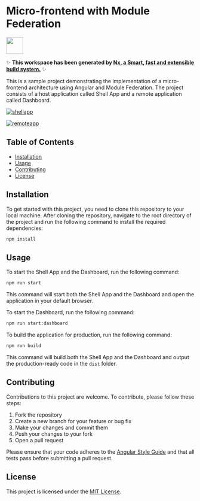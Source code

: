 # Micro-frontend with Module Federation

<a alt="Nx logo" href="https://nx.dev" target="_blank" rel="noreferrer"><img src="https://raw.githubusercontent.com/nrwl/nx/master/images/nx-logo.png" width="45"></a>

✨ **This workspace has been generated by [Nx, a Smart, fast and extensible build system.](https://nx.dev)** ✨

This is a sample project demonstrating the implementation of a micro-frontend architecture using Angular and Module Federation. The project consists of a host application called Shell App and a remote application called Dashboard.

[![shellapp](https://img.shields.io/badge/App-Shell_(Host)-000?style=for-the-badge&logo=vercel)](https://shell-angular-nx-micro-frontend-with-mfe.vercel.app/)

[![remoteapp](https://img.shields.io/badge/App-Dashboard_(Remote)-000?style=for-the-badge&logo=vercel)](https://angular-nx-micro-frontend-with-mfe.vercel.app/)

## Table of Contents

- [Installation](#installation)
- [Usage](#usage)
- [Contributing](#contributing)
- [License](#license)

## Installation

To get started with this project, you need to clone this repository to your local machine. After cloning the repository, navigate to the root directory of the project and run the following command to install the required dependencies:

```sh
npm install
```

## Usage

To start the Shell App and the Dashboard, run the following command:

```sh
npm run start
```

This command will start both the Shell App and the Dashboard and open the application in your default browser.

To start the Dashboard, run the following command:

```sh
npm run start:dashboard
```

To build the application for production, run the following command:

```sh
npm run build
```

This command will build both the Shell App and the Dashboard and output the production-ready code in the `dist` folder.

## Contributing

Contributions to this project are welcome. To contribute, please follow these steps:

1. Fork the repository
2. Create a new branch for your feature or bug fix
3. Make your changes and commit them
4. Push your changes to your fork
5. Open a pull request

Please ensure that your code adheres to the [Angular Style Guide](https://angular.io/guide/styleguide) and that all tests pass before submitting a pull request.

## License

This project is licensed under the [MIT License](LICENSE).
